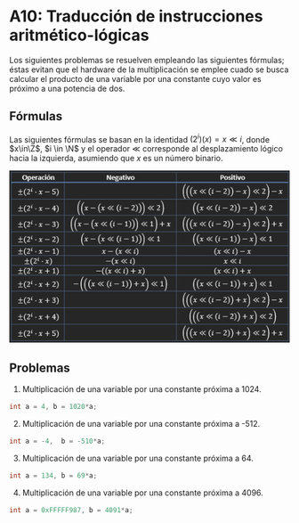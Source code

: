 # A10: Traducción de instrucciones aritmético-lógicas

Los siguientes problemas se resuelven empleando las siguientes fórmulas; éstas evitan que el hardware de la multiplicación se emplee cuado se busca calcular el producto de una variable por una constante cuyo valor es próximo a una potencia de dos.

## Fórmulas

Las siguientes fórmulas se basan en la identidad $(2^i)(x) = x \ll i$, donde $x\in\Z$, $i \in \N$ y el operador $\ll$ corresponde al desplazamiento lógico hacia la izquierda, asumiendo que $x$ es un número binario.

![formulae](add.shift.png)

## Problemas

1. Multiplicación de una variable por una constante próxima a 1024.
```C++
int a = 4, b = 1020*a;
```
2. Multiplicación de una variable por una constante próxima a -512.
```C++
int a = -4,  b = -510*a;
```
3. Multiplicación de una variable por una constante próxima a 64.
```C++
int a = 134, b = 69*a;
```
4. Multiplicación de una variable por una constante próxima a 4096.
```C++
int a = 0xFFFFF987, b = 4091*a;
```